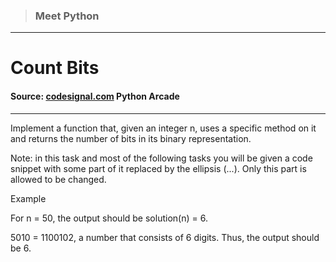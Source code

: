 > ### Meet Python

---

# Count Bits

#### Source: [codesignal.com](https://codesignal.com/) Python Arcade

---

Implement a function that, given an integer n, uses a specific method on it and returns the number of bits in its binary representation.

Note: in this task and most of the following tasks you will be given a code snippet with some part of it replaced by the ellipsis (...). Only this part is allowed to be changed.

Example

For n = 50, the output should be
solution(n) = 6.

5010 = 1100102, a number that consists of 6 digits. Thus, the output should be 6.
